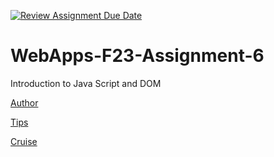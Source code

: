 [![Review Assignment Due Date](https://classroom.github.com/assets/deadline-readme-button-24ddc0f5d75046c5622901739e7c5dd533143b0c8e959d652212380cedb1ea36.svg)](https://classroom.github.com/a/b9NC0g7h)
# WebApps-F23-Assignment-6
Introduction to Java Script and DOM

[Author](https://44-563-webapps-f23.github.io/44563-webapps-f23-assignment6-chandanaannadi/author.html)

[Tips](https://44-563-webapps-f23.github.io/44563-webapps-f23-assignment6-chandanaannadi/tips.html)

[Cruise](https://44-563-webapps-f23.github.io/44563-webapps-f23-assignment6-chandanaannadi/cruise.html)

